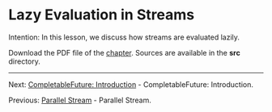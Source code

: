 # Lazy Evaluation in Streams

Intention: In this lesson, we discuss how streams are evaluated lazily.

Download the PDF file of the [chapter](chapter_25.pdf). Sources are available in the <b>src</b> directory. 

<hr>

Next: [CompletableFuture: Introduction](chapter_26.md "CompletableFuture: Introduction") - CompletableFuture: Introduction.

Previous: [Parallel Stream](chapter_24.md "Parallel Stream") - Parallel Stream.